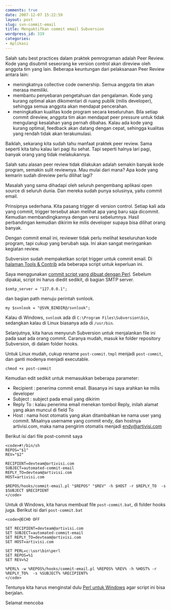 ```yaml
---
comments: true
date: 2007-12-07 15:22:59
layout: post
slug: svn-commit-email
title: Mengaktifkan commit email Subversion
wordpress_id: 319
categories:
- Aplikasi
---
```


Salah satu best practices dalam praktek pemrograman adalah Peer Review. Kode yang disubmit seseorang ke version control akan direview oleh anggota tim yang lain. Beberapa keuntungan dari pelaksanaan Peer Review antara lain: 

  * meningkatnya collective code ownership. Semua anggota tim akan merasa memiliki.
  * membantu penyebaran pengetahuan dan pengalaman. Kode yang kurang optimal akan dikomentari di ruang publik (milis developer), sehingga semua anggota akan mendapat pencerahan.
  * meningkatkan kualitas kode program secara keseluruhan. Bila setiap commit direview, anggota tim akan mendapat peer pressure untuk tidak mengulangi kesalahan yang pernah dibahas. Kalau ada kode yang kurang optimal, feedback akan datang dengan cepat, sehingga kualitas yang rendah tidak akan terakumulasi. 

Baiklah, sekarang kita sudah tahu manfaat praktek peer review. Sama seperti kita tahu kalau lari pagi itu sehat. Tapi seperti halnya lari pagi, banyak orang yang tidak melakukannya. 

Salah satu alasan peer review tidak dilakukan adalah semakin banyak kode program, semakin sulit reviewnya. Mau mulai dari mana? Apa kode yang kemarin sudah direview perlu dilihat lagi? 

Masalah yang sama dihadapi oleh seluruh pengembang aplikasi open source di seluruh dunia. Dan mereka sudah punya solusinya, yaitu commit email. 

Prinsipnya sederhana. Kita pasang trigger di version control. Setiap kali ada yang commit, trigger tersebut akan melihat apa yang baru saja dicommit. Kemudian membandingkannya dengan versi sebelumnya. Hasil perbandingan kemudian dikirim ke milis developer supaya bisa dilihat orang banyak. 

Dengan commit email ini, reviewer tidak perlu melihat keseluruhan kode program, tapi cukup yang berubah saja. Ini akan sangat meringankan kegiatan review. 

Subversion sudah mempaketkan script trigger untuk commit email. Di [halaman Tools & Contrib](http://subversion.tigris.org/tools_contrib.html) ada beberapa script untuk keperluan ini. 

Saya menggunakan [commit script yang dibuat dengan Perl](http://svn.collab.net/repos/svn/trunk/tools/hook-scripts/commit-email.pl.in). Sebelum dipakai, script ini harus diedit sedikit, di bagian SMTP server.

`$smtp_server = "127.0.0.1";`

dan bagian path menuju perintah svnlook.

`my $svnlook = "@SVN_BINDIR@/svnlook";`

Kalau di Windows, `svnlook` ada di `C:\Program Files\Subversion\bin`, sedangkan kalau di Linux biasanya ada di `/usr/bin`.

Selanjutnya, kita harus menyuruh Subversion untuk menjalankan file ini pada saat ada orang commit. Caranya mudah, masuk ke folder repository Subversion, di dalam folder hooks.

Untuk Linux mudah, cukup rename `post-commit.tmpl` menjadi `post-commit`, dan ganti modenya menjadi executable. 

`chmod +x post-commit`

Kemudian edit sedikit untuk memasukkan beberapa parameter: 

  * Recipient : penerima commit email. Biasanya ini saya arahkan ke milis developer
  * Subject : subject pada email yang dikirim
  * Reply To : kalau penerima email menekan tombol Reply, inilah alamat yang akan muncul di field To
  * Host : nama host otomatis yang akan ditambahkan ke nama user yang commit. Misalnya username yang commit endy, dan hostnya artivisi.com, maka nama pengirim otomatis menjadi endy@artivisi.com

Berikut isi dari file post-commit saya


    
    <code>#!/bin/sh
    REPOS="$1"
    REV="$2"
    
    RECIPIENT=devteam@artivisi.com
    SUBJECT=automated-commit-email
    REPLY_TO=devteam@artivisi.com
    HOST=artivisi.com
    
    $REPOS/hooks/commit-email.pl "$REPOS" "$REV" -h $HOST -r $REPLY_TO  -s $SUBJECT $RECIPIENT
    </code>



Untuk di Windows, kita harus membuat file `post-commit.bat`, di folder hooks juga. Berikut isi dari `post-commit.bat`


    
    <code>@ECHO OFF
    
    SET RECIPIENT=devteam@artivisi.com
    SET SUBJECT=automated-commit-email
    SET REPLY_TO=devteam@artivisi.com
    SET HOST=artivisi.com
    
    SET PERL=c:\usr\bin\perl
    SET REPOS=%1
    SET REV=%2
    
    %PERL% -w %REPOS%/hooks/commit-email.pl %REPOS% %REV% -h %HOST% -r %REPLY_TO%  -s %SUBJECT% %RECIPIENT%
    </code>



Tentunya kita harus menginstal dulu [Perl untuk Windows](http://www.activestate.com/store/productdetail.aspx?prdGuid=81fbce82-6bd5-49bc-a915-08d58c2648ca) agar script ini bisa berjalan.

Selamat mencoba
